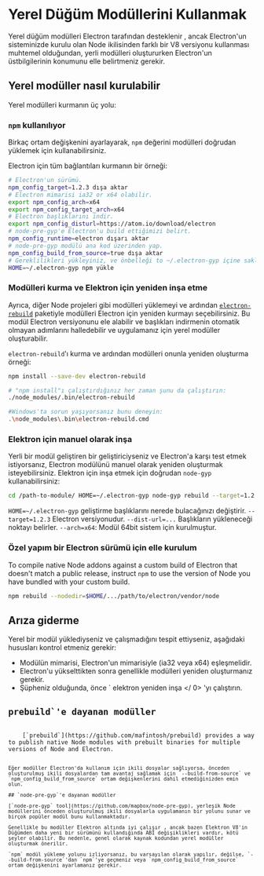 # Yerel Düğüm Modüllerini Kullanmak

Yerel düğüm modülleri Electron tarafından desteklenir , ancak Electron'un sisteminizde kurulu olan Node ikilisinden farklı bir V8 versiyonu kullanması muhtemel olduğundan, yerli modülleri oluştururken Electron'un üstbilgilerinin konumunu elle belirtmeniz gerekir.

## Yerel modüller nasıl kurulabilir

Yerel modülleri kurmanın üç yolu:

### `npm` kullanılıyor

Birkaç ortam değişkenini ayarlayarak, `npm` değerini modülleri doğrudan yüklemek için kullanabilirsiniz.

Electron için tüm bağlantıları kurmanın bir örneği:

```sh
# Electron'un sürümü.
npm_config_target=1.2.3 dışa aktar
# Electron mimarisi ia32 or x64 olabilir.
export npm_config_arch=x64
export npm_config_target_arch=x64
# Electron başlıklarını indir.
export npm_config_disturl=https://atom.io/download/electron
# node-pre-gyp'e Electron'u build ettiğimizi belirt.
npm_config_runtime=electron dışarı aktar
# node-pre-gyp modülü ana kod üzerinden yap.
npm_config_build_from_source=true dışa aktar
# Gereklilikleri yükleyiniz, ve önbelleği to ~/.electron-gyp içine saklayın.
HOME=~/.electron-gyp npm yükle
```

### Modülleri kurma ve Elektron için yeniden inşa etme

Ayrıca, diğer Node projeleri gibi modülleri yüklemeyi ve ardından [`electron-rebuild`](https://github.com/paulcbetts/electron-rebuild) paketiyle modülleri Electron için yeniden kurmayı seçebilirsiniz. Bu modül Electron versiyonunu ele alabilir ve başlıkları indirmenin otomatik olmayan adımlarını halledebilir ve uygulamanız için yerel modüller oluşturabilir.

`electron-rebuild`'ı kurma ve ardından modülleri onunla yeniden oluşturma örneği:

```sh
npm install --save-dev electron-rebuild

# "npm install"ı çalıştırdığınız her zaman şunu da çalıştırın:
./node_modules/.bin/electron-rebuild

#Windows'ta sorun yaşıyorsanız bunu deneyin:
.\node_modules\.bin\electron-rebuild.cmd
```

### Elektron için manuel olarak inşa

Yerli bir modül geliştiren bir geliştiriciyseniz ve Electron'a karşı test etmek istiyorsanız, Electron modülünü manuel olarak yeniden oluşturmak isteyebilirsiniz. Elektron için inşa etmek için doğrudan `node-gyp` kullanabilirsiniz:

```sh
cd /path-to-module/ HOME=~/.electron-gyp node-gyp rebuild --target=1.2.3 --arch=x64 --dist-url=https://atom.io/download/electron
```

`HOME=~/.electron-gyp` geliştirme başlıklarını nerede bulacağınızı değiştirir. `--target=1.2.3` Electron versiyonudur. `--dist-url=...` Başlıkların yükleneceği noktayı belirler. `--arch=x64`: Modül 64bit sistem için kurulmuştur.

### Özel yapım bir Electron sürümü için elle kurulum

To compile native Node addons against a custom build of Electron that doesn't match a public release, instruct `npm` to use the version of Node you have bundled with your custom build.

```sh
npm rebuild --nodedir=$HOME/.../path/to/electron/vendor/node
```

## Arıza giderme

Yerel bir modül yüklediyseniz ve çalışmadığını tespit ettiyseniz, aşağıdaki hususları kontrol etmeniz gerekir:

* Modülün mimarisi, Electron'un mimarisiyle (ia32 veya x64) eşleşmelidir.
* Electron'u yükselttikten sonra genellikle modülleri yeniden oluşturmanız gerekir.
* Şüpheniz olduğunda, önce ` elektron yeniden inşa </ 0> 'yı çalıştırın.</li>
</ul>

<h2><code>prebuild`'e dayanan modüller</h2> 
    [`prebuild`](https://github.com/mafintosh/prebuild) provides a way to publish native Node modules with prebuilt binaries for multiple versions of Node and Electron.
    
    Eğer modüller Electron'da kullanım için ikili dosyalar sağlıyorsa, önceden oluşturulmuş ikili dosyalardan tam avantaj sağlamak için `--build-from-source` ve `npm_config_build_from_source` ortam değişkenlerini dahil etmediğinizden emin olun.
    
    ## `node-pre-gyp`'e dayanan modüller
    
    [`node-pre-gyp` tool](https://github.com/mapbox/node-pre-gyp), yerleşik Node modüllerini önceden oluşturulmuş ikili dosyalarla uygulamanın bir yolunu sunar ve birçok popüler modül bunu kullanmaktadır.
    
    Genellikle bu modüller Elektron altında iyi çalışır , ancak bazen Elektron V8'in Düğümden daha yeni bir sürümünü kullandığında ABI değişiklikleri vardır, kötü şeyler olabilir. Bu nedenle, genel olarak kaynak kodundan yerel modüller oluşturmak önerilir.
    
    `npm` modül yükleme yolunu izliyorsanız, bu varsayılan olarak yapılır, değilse, `--build-from-source`'dan `npm`'ye geçmeniz veya `npm_config_build_from_source` ortam değişkenini ayarlamanız gerekir.